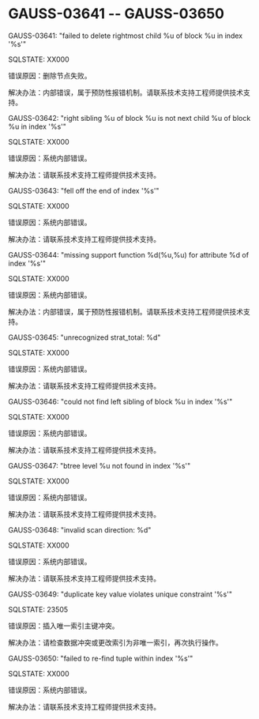 # GAUSS-03641 -- GAUSS-03650<a name="ZH-CN_TOPIC_0302073514"></a>

GAUSS-03641: "failed to delete rightmost child %u of block %u in index '%s'"

SQLSTATE: XX000

错误原因：删除节点失败。

解决办法：内部错误，属于预防性报错机制。请联系技术支持工程师提供技术支持。

GAUSS-03642: "right sibling %u of block %u is not next child %u of block %u in index '%s'"

SQLSTATE: XX000

错误原因：系统内部错误。

解决办法：请联系技术支持工程师提供技术支持。

GAUSS-03643: "fell off the end of index '%s'"

SQLSTATE: XX000

错误原因：系统内部错误。

解决办法：请联系技术支持工程师提供技术支持。

GAUSS-03644: "missing support function %d\(%u,%u\) for attribute %d of index '%s'"

SQLSTATE: XX000

错误原因：系统内部错误。

解决办法：内部错误，属于预防性报错机制。请联系技术支持工程师提供技术支持。

GAUSS-03645: "unrecognized strat\_total: %d"

SQLSTATE: XX000

错误原因：系统内部错误。

解决办法：请联系技术支持工程师提供技术支持。

GAUSS-03646: "could not find left sibling of block %u in index '%s'"

SQLSTATE: XX000

错误原因：系统内部错误。

解决办法：请联系技术支持工程师提供技术支持。

GAUSS-03647: "btree level %u not found in index '%s'"

SQLSTATE: XX000

错误原因：系统内部错误。

解决办法：请联系技术支持工程师提供技术支持。

GAUSS-03648: "invalid scan direction: %d"

SQLSTATE: XX000

错误原因：系统内部错误。

解决办法：请联系技术支持工程师提供技术支持。

GAUSS-03649: "duplicate key value violates unique constraint '%s'"

SQLSTATE: 23505

错误原因：插入唯一索引主键冲突。

解决办法：请检查数据冲突或更改索引为非唯一索引，再次执行操作。

GAUSS-03650: "failed to re-find tuple within index '%s'"

SQLSTATE: XX000

错误原因：系统内部错误。

解决办法：请联系技术支持工程师提供技术支持。

